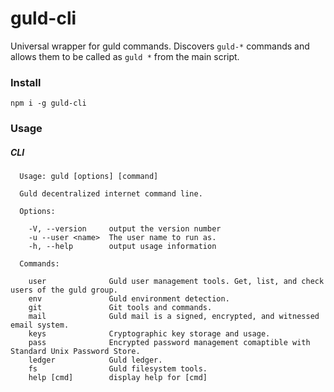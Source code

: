 # guld-cli

Universal wrapper for guld commands. Discovers `guld-*` commands and allows them to be called as `guld *` from the main script.

### Install

```
npm i -g guld-cli
```

### Usage


##### CLI

```
  Usage: guld [options] [command]

  Guld decentralized internet command line.

  Options:

    -V, --version     output the version number
    -u --user <name>  The user name to run as.
    -h, --help        output usage information

  Commands:

    user              Guld user management tools. Get, list, and check users of the guld group.
    env               Guld environment detection.
    git               Git tools and commands.
    mail              Guld mail is a signed, encrypted, and witnessed email system.
    keys              Cryptographic key storage and usage.
    pass              Encrypted password management comaptible with Standard Unix Password Store.
    ledger            Guld ledger.
    fs                Guld filesystem tools.
    help [cmd]        display help for [cmd]
```
